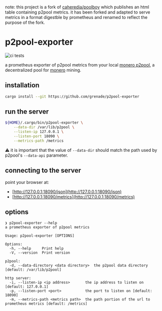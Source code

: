 note: this project is a fork of [caheredia/poolboy](https://github.com/caheredia/poolboy) which publishes an html table containing p2pool metrics. it has been forked and adapted to serve metrics in a format digestble by prometheus and renamed to reflect the purpose of the fork.

# p2pool-exporter
![ci tests](https://github.com/grenade/p2pool-exporter/actions/workflows/rust.yml/badge.svg)

a prometheus exporter of p2pool metrics from your local [monero p2pool](https://github.com/SChernykh/p2pool), a decentralized pool for [monero](https://github.com/monero-project/monero) mining.

## installation
```bash
cargo install --git https://github.com/grenade/p2pool-exporter
```

## run the server
```bash
${HOME}/.cargo/bin/p2pool-exporter \
    --data-dir /var/lib/p2pool \
    --listen-ip 127.0.0.1 \
    --listen-port 18090 \
    --metrics-path /metrics
```

⚠️ it is important that the value of `--data-dir` should match the path used by p2pool's `--data-api` parameter.

## connecting to the server
point your browser at:
- [http://127.0.0.1:18090/json](http://127.0.0.1:18090/json)
- [http://127.0.0.1:18090/metrics](http://127.0.0.1:18090/metrics)

## options
```console
❯ p2pool-exporter --help
a prometheus exporter of p2pool metrics

Usage: p2pool-exporter [OPTIONS]

Options:
  -h, --help     Print help
  -V, --version  Print version

p2pool:
  -d, --data-directory <data directory>  the p2pool data directory [default: /var/lib/p2pool]

http server:
  -i, --listen-ip <ip address>       the ip address to listen on [default: 127.0.0.1]
  -p, --listen-port <port>           the port to listen on [default: 18090]
  -m, --metrics-path <metrics path>  the path portion of the url to prometheus metrics [default: /metrics]

```
